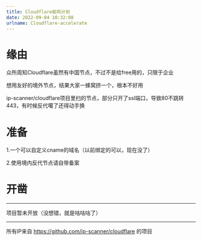 ```yaml
---
title: Cloudflare偷鸡计划
date: 2022-09-04 10:32:08
urlname: Cloudflare-accelerate
---
```

# 缘由

众所周知Cloudflare虽然有中国节点，不过不是给free用的，只限于企业

想用友好的境外节点，结果大家一蜂窝挤一个，根本不好用

ip-scanner/cloudflare项目里扫的节点，部分只开了ssl端口，导致80不跳转443，有时候反代噶了还得动手换

# 准备

1.一个可以自定义cname的域名（以前绑定的可以，现在没了）

2.使用境内反代节点请自带备案

# 开凿

---

项目暂未开放（没想错，就是咕咕咕了）

---

所有IP来自 https://github.com/ip-scanner/cloudflare 的项目